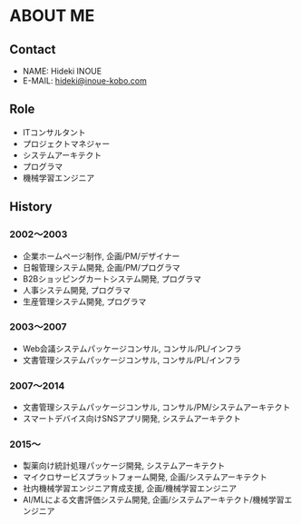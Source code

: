 # ABOUT ME

## Contact

* NAME: Hideki INOUE
* E-MAIL: hideki@inoue-kobo.com

## Role

* ITコンサルタント
* プロジェクトマネジャー
* システムアーキテクト
* プログラマ
* 機械学習エンジニア

## History

### 2002〜2003

* 企業ホームページ制作, 企画/PM/デザイナー
* 日報管理システム開発, 企画/PM/プログラマ
* B2Bショッピングカートシステム開発, プログラマ
* 人事システム開発, プログラマ
* 生産管理システム開発, プログラマ

### 2003〜2007

* Web会議システムパッケージコンサル, コンサル/PL/インフラ
* 文書管理システムパッケージコンサル, コンサル/PL/インフラ

### 2007〜2014

* 文書管理システムパッケージコンサル, コンサル/PM/システムアーキテクト
* スマートデバイス向けSNSアプリ開発, システムアーキテクト

### 2015〜

* 製薬向け統計処理パッケージ開発, システムアーキテクト
* マイクロサービスプラットフォーム開発, 企画/システムアーキテクト
* 社内機械学習エンジニア育成支援, 企画/機械学習エンジニア
* AI/MLによる文書評価システム開発, 企画/システムアーキテクト/機械学習エンジニア